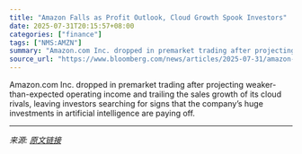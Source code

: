 ```yaml
---
title: "Amazon Falls as Profit Outlook, Cloud Growth Spook Investors"
date: 2025-07-31T20:15:57+08:00
categories: ["finance"]
tags: ["NMS:AMZN"]
summary: "Amazon.com Inc. dropped in premarket trading after projecting weaker-than-expected operating income and trailing the sales growth of its cloud rivals, leaving investors searching for signs that the co"
source_url: "https://www.bloomberg.com/news/articles/2025-07-31/amazon-projects-profit-that-underwhelms-on-expense-of-ai-race"
---
```


Amazon.com Inc. dropped in premarket trading after projecting weaker-than-expected operating income and trailing the sales growth of its cloud rivals, leaving investors searching for signs that the company’s huge investments in artificial intelligence are paying off.

---

*来源: [原文链接](https://www.bloomberg.com/news/articles/2025-07-31/amazon-projects-profit-that-underwhelms-on-expense-of-ai-race)*
